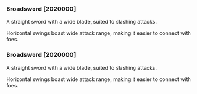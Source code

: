 ### Broadsword [2020000]

A straight sword with a wide blade, suited to slashing attacks.

Horizontal swings boast wide attack range, making it easier to connect with foes.### Broadsword [2020000]

A straight sword with a wide blade, suited to slashing attacks.

Horizontal swings boast wide attack range, making it easier to connect with foes.